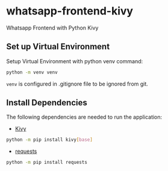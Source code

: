 # whatsapp-frontend-kivy

Whatsapp Frontend with Python Kivy

## Set up Virtual Environment

Setup Virtual Environment with python venv command:

```bash
python -m venv venv
```

`venv` is configured in .gitignore file to be ignored from git.

## Install Dependencies

The following dependencies are needed to run the application:

- [Kivy](https://kivy.org/)

```bash
python -m pip install kivy[base]
```

- [requests](https://requests.readthedocs.io/en/master/)

```bash
python -m pip install requests
```

